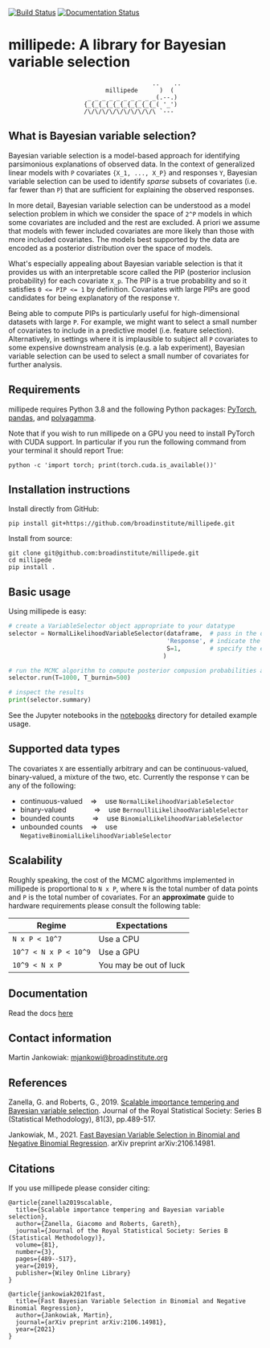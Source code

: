 [![Build Status](https://github.com/broadinstitute/millipede/workflows/CI/badge.svg)](https://github.com/broadinstitute/millipede/actions)
[![Documentation Status](https://readthedocs.org/projects/millipede/badge/?version=latest)](https://millipede.readthedocs.io/en/latest/?badge=latest)
      

# millipede: A library for Bayesian variable selection
```
                                        ..    ..
                           millipede      )  (
                      _ _ _ _ _ _ _ _ _ _(.--.)
                     {_{_{_{_{_{_{_{_{_{_( '_')
                     /\/\/\/\/\/\/\/\/\/\ `---
```

## What is Bayesian variable selection?

Bayesian variable selection is a model-based approach for identifying parsimonious explanations of observed data.
In the context of generalized linear models with `P` covariates `{X_1, ..., X_P}` and responses `Y`, 
Bayesian variable selection can be used to identify *sparse* subsets of covariates (i.e. far fewer than `P`) 
that are sufficient for explaining the observed responses.

In more detail, Bayesian variable selection can be understood as a model selection problem in which we consider 
the space of `2^P` models in which some covariates are included and the rest are excluded.
A priori we assume that models with fewer included covariates are more likely than those with more included covariates.
The models best supported by the data are encoded as a posterior distribution over the space of models.

What's especially appealing about Bayesian variable selection is that it provides us with an interpretable score
called the PIP (posterior inclusion probability) for each covariate `X_p`. 
The PIP is a true probability and so it satisfies `0 <= PIP <= 1` by definition.
Covariates with large PIPs are good candidates for being explanatory of the response `Y`.

Being able to compute PIPs is particularly useful for high-dimensional datasets with large `P`.
For example, we might want to select a small number of covariates to include in a predictive model (i.e. feature selection). 
Alternatively, in settings where it is implausible to subject all `P` covariates to 
some expensive downstream analysis (e.g. a lab experiment),
Bayesian variable selection can be used to select a small number of covariates for further analysis. 
  

## Requirements

millipede requires Python 3.8 and the following Python packages: [PyTorch](https://pytorch.org/), [pandas](https://pandas.pydata.org/), and [polyagamma](https://github.com/zoj613/polyagamma). 

Note that if you wish to run millipede on a GPU you need to install PyTorch with CUDA support. 
In particular if you run the following command from your terminal it should report True:
```
python -c 'import torch; print(torch.cuda.is_available())'
```


## Installation instructions

Install directly from GitHub:

```pip install git+https://github.com/broadinstitute/millipede.git```

Install from source:
```
git clone git@github.com:broadinstitute/millipede.git
cd millipede
pip install .
```

## Basic usage

Using millipede is easy:
```python
# create a VariableSelector object appropriate to your datatype
selector = NormalLikelihoodVariableSelector(dataframe,  # pass in the data
                                            'Response', # indicate the column of responses
                                            S=1,        # specify the expected number of covariates to include a priori
                                           )

# run the MCMC algorithm to compute posterior compusion probabilities and other posterior quantities of interest
selector.run(T=1000, T_burnin=500)

# inspect the results
print(selector.summary)
```

See the Jupyter notebooks in the [notebooks](https://github.com/broadinstitute/millipede/tree/master/notebooks) directory for detailed example usage.


## Supported data types 

The covariates `X` are essentially arbitrary and can be continuous-valued, binary-valued, a mixture of the two, etc.
Currently the response `Y` can be any of the following:
- continuous-valued &nbsp;&nbsp; => &nbsp;&nbsp; use `NormalLikelihoodVariableSelector`
- binary-valued &nbsp;&nbsp;&nbsp; &nbsp;&nbsp; &nbsp; &nbsp; &nbsp; => &nbsp;&nbsp; use `BernoulliLikelihoodVariableSelector`
- bounded counts  &nbsp;&nbsp;&nbsp; &nbsp; &nbsp; => &nbsp;&nbsp; use `BinomialLikelihoodVariableSelector`
- unbounded counts  &nbsp;&nbsp; => &nbsp;&nbsp; use `NegativeBinomialLikelihoodVariableSelector`


## Scalability

Roughly speaking, the cost of the MCMC algorithms implemented in millipede is proportional
 to `N x P`, where `N` is the total number of data points and `P` is the total number of covariates. 
For an **approximate** guide to hardware requirements please consult the following table:

| Regime                | Expectations           |
| ----------------------|------------------------|
| `N x P < 10^7`        | Use a CPU              |
| `10^7 < N x P < 10^9` | Use a GPU              |
| `10^9 < N x P`        | You may be out of luck |


## Documentation

Read the docs [here](https://millipede.readthedocs.io/en/latest/)


## Contact information

Martin Jankowiak: mjankowi@broadinstitute.org


## References

Zanella, G. and Roberts, G., 2019. [Scalable importance tempering and Bayesian variable selection](https://rss.onlinelibrary.wiley.com/doi/abs/10.1111/rssb.12316). Journal of the Royal Statistical Society: Series B (Statistical Methodology), 81(3), pp.489-517.

Jankowiak, M., 2021. [Fast Bayesian Variable Selection in Binomial and Negative Binomial Regression](https://arxiv.org/abs/2106.14981). arXiv preprint arXiv:2106.14981.

## Citations

If you use millipede please consider citing:
```
@article{zanella2019scalable,
  title={Scalable importance tempering and Bayesian variable selection},
  author={Zanella, Giacomo and Roberts, Gareth},
  journal={Journal of the Royal Statistical Society: Series B (Statistical Methodology)},
  volume={81},
  number={3},
  pages={489--517},
  year={2019},
  publisher={Wiley Online Library}
}

@article{jankowiak2021fast,
  title={Fast Bayesian Variable Selection in Binomial and Negative Binomial Regression},
  author={Jankowiak, Martin},
  journal={arXiv preprint arXiv:2106.14981},
  year={2021}
}
```
